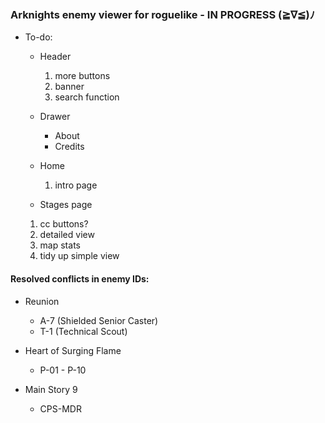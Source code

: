 ### Arknights enemy viewer for roguelike - IN PROGRESS (≧∇≦)ﾉ

- To-do:

  - Header

    1. more buttons
    2. banner
    3. search function

  - Drawer
    - About
    - Credits

  - Home

    1. intro page

  - Stages page

  1.  cc buttons?
  2.  detailed view
  3.  map stats
  4.  tidy up simple view

#### Resolved conflicts in enemy IDs:

- Reunion

  - A-7 (Shielded Senior Caster)
  - T-1 (Technical Scout)

- Heart of Surging Flame

  - P-01 - P-10

- Main Story 9

  - CPS-MDR
